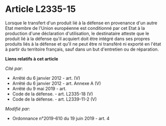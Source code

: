 # Article L2335-15

Lorsque le transfert d'un produit lié à la défense en provenance d'un autre Etat membre de l'Union européenne est conditionné
par cet Etat à la production d'une déclaration d'utilisation, le destinataire atteste que le produit lié à la défense qu'il
acquiert doit être intégré dans ses propres produits liés à la défense et qu'il ne peut être ni transféré ni exporté en
l'état à partir du territoire français, sauf dans un but d'entretien ou de réparation.

**Liens relatifs à cet article**

_Cité par_:

  - Arrêté du 6 janvier 2012 - art. (V)
  - Arrêté du 6 janvier 2012 - art. Annexe A (V)
  - Arrêté du 9 mai 2019 - art.
  - Code de la défense. - art. L2335-18 (V)
  - Code de la défense. - art. L2339-11-2 (V)

_Modifié par_:

  - Ordonnance n°2019-610 du 19 juin 2019 - art. 4
